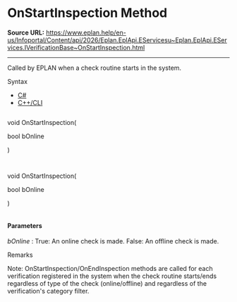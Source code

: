# OnStartInspection Method

**Source URL:** https://www.eplan.help/en-us/Infoportal/Content/api/2026/Eplan.EplApi.EServicesu~Eplan.EplApi.EServices.IVerificationBase~OnStartInspection.html

---

Called by EPLAN when a check routine starts in the system.

Syntax

- [C#](#i-syntax-CS)
- [C++/CLI](#i-syntax-CPP2005)

```
```
void OnStartInspection( 

   bool bOnline

)
```
```

```
```
void OnStartInspection( 

   bool bOnline

)
```
```

#### Parameters

*bOnline*
:   True: An online check is made. False: An offline check is made.

Remarks

Note: OnStartInspection/OnEndInspection methods are called for each verification registered in the system when the check routine starts/ends regardless of type of the check (online/offline) and regardless of the verification's category filter.
